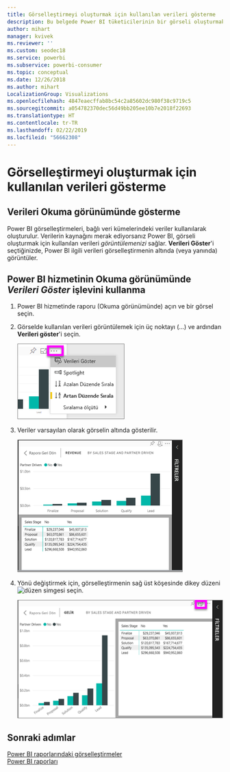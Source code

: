 ```yaml
---
title: Görselleştirmeyi oluşturmak için kullanılan verileri gösterme
description: Bu belgede Power BI tüketicilerinin bir görseli oluşturmak için kullanılan verileri nasıl "görebileceği" anlatılmaktadır.
author: mihart
manager: kvivek
ms.reviewer: ''
ms.custom: seodec18
ms.service: powerbi
ms.subservice: powerbi-consumer
ms.topic: conceptual
ms.date: 12/26/2018
ms.author: mihart
LocalizationGroup: Visualizations
ms.openlocfilehash: 4847eaecffab8bc54c2a85602dc980f38c9719c5
ms.sourcegitcommit: a054782370dec56d49bb205ee10b7e2018f22693
ms.translationtype: HT
ms.contentlocale: tr-TR
ms.lasthandoff: 02/22/2019
ms.locfileid: "56662308"
---
```

# <a name="show-the-data-that-was-used-to-create-the-visualization"></a>Görselleştirmeyi oluşturmak için kullanılan verileri gösterme
## <a name="show-data-in-reading-view"></a>Verileri Okuma görünümünde gösterme
Power BI görselleştirmeleri, bağlı veri kümelerindeki veriler kullanılarak oluşturulur. Verilerin kaynağını merak ediyorsanız Power BI, görseli oluşturmak için kullanılan verileri *görüntülemenizi* sağlar. **Verileri Göster**'i seçtiğinizde, Power BI ilgili verileri görselleştirmenin altında (veya yanında) görüntüler.


## <a name="using-show-data-in-power-bi-service-reading-view"></a>Power BI hizmetinin Okuma görünümünde *Verileri Göster* işlevini kullanma
1. Power BI hizmetinde raporu (Okuma görünümünde) açın ve bir görsel seçin.  
2. Görselde kullanılan verileri görüntülemek için üç noktayı (...) ve ardından **Verileri göster**'i seçin.
   
   ![Verileri göster’i seçin](./media/end-user-show-data/power-bi-show-data2.png)
3. Veriler varsayılan olarak görselin altında gösterilir.
   
   ![görsel ve veri dikey görüntüsü](./media/end-user-show-data/power-bi-explore-show-data-new.png)

4. Yönü değiştirmek için, görselleştirmenin sağ üst köşesinde dikey düzeni ![düzen simgesi](media/end-user-show-data/power-bi-vertical-icon-new.png) seçin.
   
   ![görsel ve veri yatay görüntüsü](./media/end-user-show-data/power-bi-explore-show-data2-new.png)

## <a name="next-steps"></a>Sonraki adımlar
[Power BI raporlarındaki görselleştirmeler](../visuals/power-bi-report-visualizations.md)    
[Power BI raporları](end-user-reports.md)    
